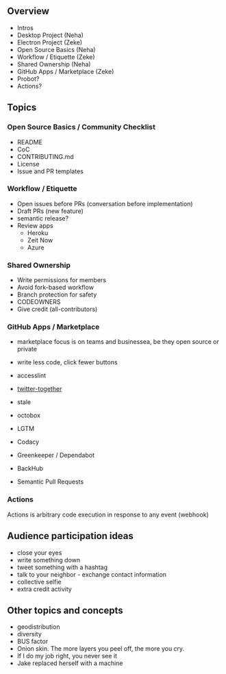 ## Overview

- Intros
- Desktop Project (Neha)
- Electron Project (Zeke)
- Open Source Basics (Neha)
- Workflow / Etiquette (Zeke)
- Shared Ownership (Neha)
- GitHub Apps / Marketplace (Zeke)
- Probot?
- Actions?

## Topics

### Open Source Basics / Community Checklist

- README
- CoC
- CONTRIBUTING.md
- License
- Issue and PR templates

### Workflow / Etiquette

- Open issues before PRs (conversation before implementation)
- Draft PRs (new feature)
- semantic release?
- Review apps
  - Heroku
  - Zeit Now
  - Azure

### Shared Ownership

- Write permissions for members
- Avoid fork-based workflow
- Branch protection for safety
- CODEOWNERS
- Give credit (all-contributors)

### GitHub Apps / Marketplace

- marketplace focus is on teams and businessea, be they open source or private
- write less code, click fewer buttons

- accesslint
- [twitter-together](https://github.com/marketplace/actions/twitter-together)
- stale
- octobox
- LGTM
- Codacy
- Greenkeeper / Dependabot
- BackHub
- Semantic Pull Requests

### Actions

Actions is arbitrary code execution in response to any event (webhook)

## Audience participation ideas

- close your eyes
- write something down
- tweet something with a hashtag
- talk to your neighbor - exchange contact information
- collective selfie
- extra credit activity

## Other topics and concepts

- geodistribution
- diversity
- BUS factor
- Onion skin. The more layers you peel off, the more you cry.
- If I do my job right, you never see it
- Jake replaced herself with a machine